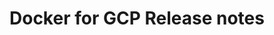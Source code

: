 <!--[metadata]>
+++
aliases = [
"/aws-release-notes/"
]
title = "Docker for GCP Release notes"
description = "Docker for GCP Release notes"
keywords = ["iaas, gcp"]
[menu.main]
identifier="gcp-release-notes"
parent = "docs-gcp"
name = "Release Notes"
weight="400"
+++
<![end-metadata]-->

# Docker for GCP Release notes
